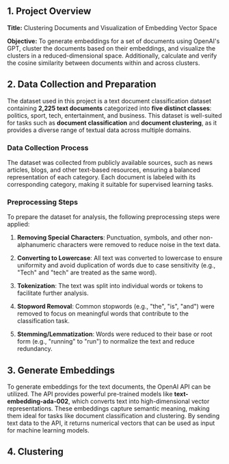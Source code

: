## 1. Project Overview

**Title:** Clustering Documents and Visualization of Embedding Vector Space

**Objective:** To generate embeddings for a set of documents using OpenAI's GPT, cluster the documents based on their embeddings, and visualize the clusters in a reduced-dimensional space. Additionally, calculate and verify the cosine similarity between documents within and across clusters.

## 2. Data Collection and Preparation

The dataset used in this project is a text document classification dataset containing **2,225 text documents** categorized into **five distinct classes**: politics, sport, tech, entertainment, and business. This dataset is well-suited for tasks such as **document classification** and **document clustering**, as it provides a diverse range of textual data across multiple domains.

### Data Collection Process

The dataset was collected from publicly available sources, such as news articles, blogs, and other text-based resources, ensuring a balanced representation of each category. Each document is labeled with its corresponding category, making it suitable for supervised learning tasks.

### Preprocessing Steps

To prepare the dataset for analysis, the following preprocessing steps were applied:

1. **Removing Special Characters**: Punctuation, symbols, and other non-alphanumeric characters were removed to reduce noise in the text data.

2. **Converting to Lowercase**: All text was converted to lowercase to ensure uniformity and avoid duplication of words due to case sensitivity (e.g., "Tech" and "tech" are treated as the same word).

3. **Tokenization**: The text was split into individual words or tokens to facilitate further analysis.

4. **Stopword Removal**: Common stopwords (e.g., "the", "is", "and") were removed to focus on meaningful words that contribute to the classification task.

5. **Stemming/Lemmatization**: Words were reduced to their base or root form (e.g., "running" to "run") to normalize the text and reduce redundancy.


## 3. Generate Embeddings

To generate embeddings for the text documents, the OpenAI API can be utilized. The API provides powerful pre-trained models like **text-embedding-ada-002**, which converts text into high-dimensional vector representations. These embeddings capture semantic meaning, making them ideal for tasks like document classification and clustering. By sending text data to the API, it returns numerical vectors that can be used as input for machine learning models.


## 4. Clustering

